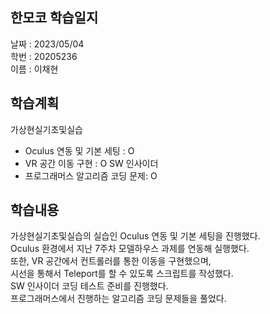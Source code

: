 한모코 학습일지
--
날짜 : 2023/05/04<br>
학번 : 20205236<br>
이름 : 이채현

학습계획
--
가상현실기초및실습
- Oculus 연동 및 기본 세팅 : O
- VR 공간 이동 구현 : O
SW 인사이더
- 프로그래머스 알고리즘 코딩 문제: O

학습내용
--
가상현실기초및실습의 실습인 Oculus 연동 및 기본 세팅을 진행했다.<br>
Oculus 환경에서 지난 7주차 모델하우스 과제를 연동해 실행했다.<br>
또한, VR 공간에서 컨트롤러를 통한 이동을 구현했으며,<br>
시선을 통해서 Teleport를 할 수 있도록 스크립트를 작성했다.<br>
SW 인사이더 코딩 테스트 준비를 진행했다.<br>
프로그래머스에서 진행하는 알고리즘 코딩 문제들을 풀었다.
